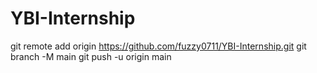 # YBI-Internship
git remote add origin https://github.com/fuzzy0711/YBI-Internship.git
git branch -M main
git push -u origin main
